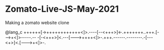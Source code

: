 # Zomato-Live-JS-May-2021

Making a zomato website clone

  @lang_c
++++++[->++++++++++++<]>.----[--<+++>]<-.+++++++..+++.[--->+<]>-----.--
-[-<+++>]<.---[--->++++<]>-.+++.------.--------.-[---<+>]<.[--->+<]>-.
